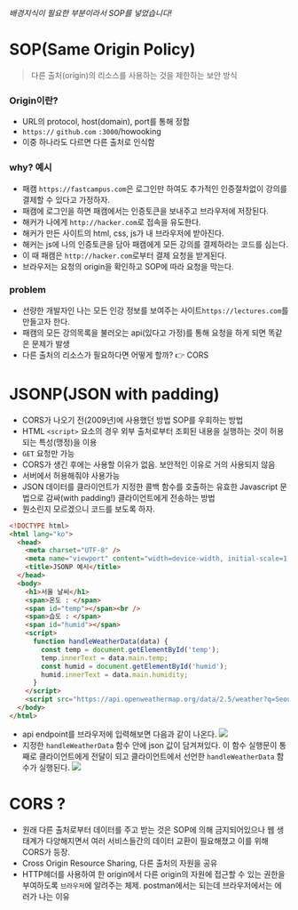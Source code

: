 *배경지식이 필요한 부분이라서 SOP를 넣었습니다!*

# SOP(Same Origin Policy)
> 다른 출처(origin)의 리소스를 사용하는 것을 제한하는 보안 방식

### Origin이란?
  - URL의 protocol, host(domain), port를 통해 정함
  - `https://` `github.com` `:3000`/howooking
  - 이중 하나라도 다르면 다른 출처로 인식함
### why? 예시

  - 패캠 `https://fastcampus.com`은 로그인만 하여도 추가적인 인증절차없이 강의를 결제할 수 있다고 가정하자.
  - 패캠에 로그인을 하면 패캠에서는 인증토큰을 보내주고 브라우저에 저장된다.
  - 해커가 나에게 `http://hacker.com`로 접속을 유도한다.
  - 해커가 만든 사이트의 html, css, js가 내 브라우저에 받아진다.
  - 해커는 js에 나의 인증토큰을 담아 패캠에게 모든 강의를 결제하라는 코드를 심는다.
  - 이 때 패캠은 `http://hacker.com`로부터 결제 요청을 받게된다.
  - 브라우저는 요청의 origin을 확인하고 SOP에 따라 요청을 막는다.


### problem

  - 선량한 개발자인 나는 모든 인강 정보를 보여주는 사이트`https://lectures.com`를 만들고자 한다.
  - 패캠의 모든 강의목록을 불러오는 api(있다고 가정)를 통해 요청을 하게 되면 똑같은 문제가 발생
  - 다른 출처의 리소스가 필요하다면 어떻게 할까? 👉 CORS
 
# JSONP(JSON with padding)
- CORS가 나오기 전(2009년)에 사용했던 방법 SOP를 우회하는 방법
- HTML `<script>` 요소의 경우 외부 출처로부터 조회된 내용을 실행하는 것이 허용되는 특성(맹정)을 이용
- `GET` 요청만 가능
- CORS가 생긴 후에는 사용할 이유가 없음. 보안적인 이유로 거의 사용되지 않음
- 서버에서 허용해줘야 사용가능
- JSON 데이터를 클라이언트가 지정한 콜백 함수를 호출하는 유효한 Javascript 문법으로 감싸(with padding!) 클라이언트에게 전송하는 방법
- 뭔소린지 모르겠으니 코드를 보도록 하자.

```html
<!DOCTYPE html>
<html lang="ko">
  <head>
    <meta charset="UTF-8" />
    <meta name="viewport" content="width=device-width, initial-scale=1.0" />
    <title>JSONP 예시</title>
  </head>
  <body>
    <h1>서울 날씨</h1>
    <span>온도 : </span>
    <span id="temp"></span><br />
    <span>습도 : </span>
    <span id="humid"></span>
    <script>
      function handleWeatherData(data) {
        const temp = document.getElementById('temp');
        temp.innerText = data.main.temp;
        const humid = document.getElementById('humid');
        humid.innerText = data.main.humidity;
      }
    </script>
    <script src="https://api.openweathermap.org/data/2.5/weather?q=Seoul&appid=오픈웨더에서무료APIkey를받을수있어요!&units=metric&callback=handleWeatherData"></script>
  </body>
</html>

```
- api endpoint를 브라우저에 입력해보면 다음과 같이 나온다.
![](https://velog.velcdn.com/images/junsgk/post/26eac436-39ce-40ce-9106-b39cfe4c1d39/image.png)
- 지정한 `handleWeatherData` 함수 안에 json 값이 담겨져있다. 이 함수 실행문이 통째로 클라이언트에게 전달이 되고 클라이언트에서 선언한 `handleWeatherData` 함수가 실행된다.
![](https://velog.velcdn.com/images/junsgk/post/69159ed4-b185-4496-99b8-ae1725a51882/image.png)



# CORS ?
- 원래 다른 출처로부터 데이터를 주고 받는 것은 SOP에 의해 금지되어있으나 웹 생태계가 다양해지면서 여러 서비스들간의 데이터 교환이 필요해졌고 이를 위해 CORS가 등장.
- Cross Origin Resource Sharing, 다른 출처의 자원을 공유
- HTTP헤더를 사용하여 한 origin에서 다른 origin의 자원에 접근할 수 있는 권한을 부여하도록 `브라우저`에 알려주는 체제. postman에서는 되는데 브라우저에서는 에러가 나는 이유

